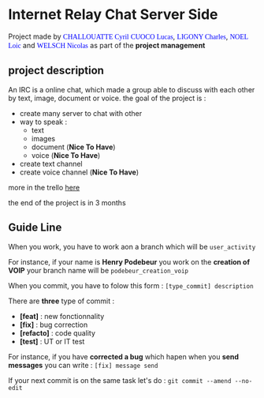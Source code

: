 # Internet Relay Chat Server Side
Project made by
    <span style="color:blue; font-family:Georgia;">CHALLOUATTE Cyril</span>
    <span style="color:blue; font-family:Georgia;">CUOCO Lucas</span>,
    <span style="color:blue; font-family:Georgia;">LIGONY Charles</span>,
    <span style="color:blue; font-family:Georgia;">NOEL Loic</span> and
    <span style="color:blue; font-family:Georgia;">WELSCH Nicolas</span> as part of the <b>project management</b>
## project description
An IRC is a online chat, which made a group able to discuss with each other by text, image, document or voice.
the goal of the project is :
 - create many server to chat with other
 - way to speak : 
    * text
    * images
    * document (**Nice To Have**)
    * voice    (**Nice To Have**)
 - create text channel
 - create voice channel (**Nice To Have**)
 
 more in the trello [here](https://trello.com/b/AjUTBUOB)
 
 the end of the project is in 3 months
 
 ## Guide Line
When you work, you have to work aon a branch which will be `user_activity`
 
For instance, if your name is **Henry Podebeur** you work on the **creation of VOIP** your branch name will be `podebeur_creation_voip`
 
When you commit, you have to folow this form : `[type_commit] description`
 
 There are **three** type of commit :
  - **\[feat]**    : new fonctionnality
  - **\[fix]**     : bug correction
  - **\[refacto]** : code quality
  - **\[test]**    : UT or IT test
  
 For instance, if you have **corrected a bug** which hapen when you **send messages** you can write : `[fix] message send`
 
 If your next commit is on the same task let's do : `git commit --amend --no-edit`

